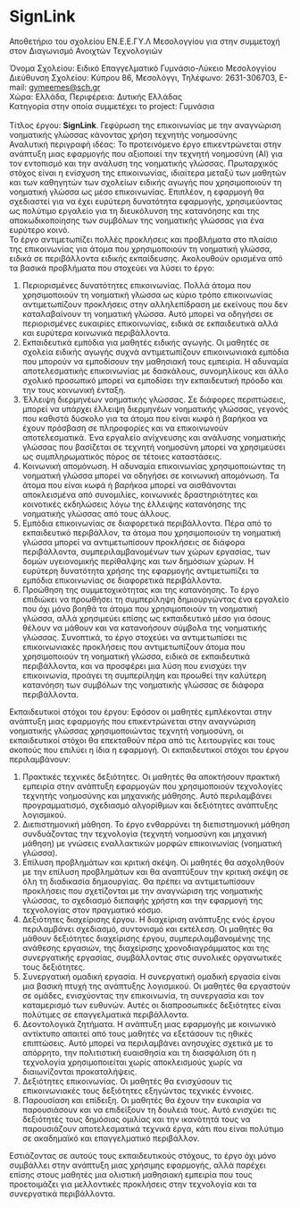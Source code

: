 # SignLink
Αποθετήριο του σχολείου ΕΝ.Ε.Ε.ΓΥ.Λ Μεσολογγίου για στην συμμετοχή στον Διαγωνισμό  Ανοιχτών Τεχνολογιών

Όνομα Σχολείου: Ειδικό Επαγγελματικό Γυμνάσιο-Λύκειο Μεσολογγίου<br>
Διεύθυνση Σχολείου: Κύπρου 86, Μεσολόγγι, Τηλέφωνο: 2631-306703, E-mail: gymeemes@sch.gr<br>
Χώρα: Ελλάδα, Περιφέρεια: Δυτικής Ελλάδας <br>
Κατηγορία στην οποία συμμετέχει το project: Γυμνάσια<br>
<br>Τίτλος έργου: <b>SignLink</b>. Γεφύρωση της επικοινωνίας με την αναγνώριση νοηματικής γλώσσας κάνοντας χρήση τεχνητής νοημοσύνης<br> 
Αναλυτική περιγραφή ιδέας: Το προτεινόμενο έργο επικεντρώνεται στην ανάπτυξη μιας εφαρμογής που αξιοποιεί την τεχνητή νοημοσύνη (AI) για τον εντοπισμό και την ανάλυση της νοηματικής γλώσσας. Πρωταρχικός στόχος είναι η ενίσχυση της επικοινωνίας, ιδιαίτερα μεταξύ των μαθητών και των καθηγητών των σχολείων ειδικής αγωγής που χρησιμοποιούν τη νοηματική γλώσσα ως μέσο επικοινωνίας. Επιπλέον, η εφαρμογή θα σχεδιαστεί για να έχει ευρύτερη δυνατότητα εφαρμογής, χρησιμεύοντας ως πολύτιμο εργαλείο για τη διευκόλυνση της κατανόησης και της αποκωδικοποίησης των συμβόλων της νοηματικής γλώσσας για ένα ευρύτερο κοινό.<br>
Το έργο αντιμετωπίζει πολλές προκλήσεις και προβλήματα στο πλαίσιο της επικοινωνίας για άτομα που χρησιμοποιούν τη νοηματική γλώσσα, ειδικά σε περιβάλλοντα ειδικής εκπαίδευσης. Ακολουθούν ορισμένα από τα βασικά προβλήματα που στοχεύει να λύσει το έργο:
1.	Περιορισμένες δυνατότητες επικοινωνίας. Πολλά άτομα που χρησιμοποιούν τη νοηματική γλώσσα ως κύριο τρόπο επικοινωνίας αντιμετωπίζουν προκλήσεις στην αλληλεπίδραση με εκείνους που δεν καταλαβαίνουν τη νοηματική γλώσσα. Αυτό μπορεί να οδηγήσει σε περιορισμένες ευκαιρίες επικοινωνίας, ειδικά σε εκπαιδευτικά αλλά και ευρύτερα κοινωνικά περιβάλλοντα.
2.	Εκπαιδευτικά εμπόδια για μαθητές ειδικής αγωγής. Οι μαθητές σε σχολεία ειδικής αγωγής συχνά αντιμετωπίζουν επικοινωνιακά εμπόδια που μπορούν να εμποδίσουν την μαθησιακή τους εμπειρία. Η αδυναμία αποτελεσματικής επικοινωνίας με δασκάλους, συνομηλίκους και άλλο σχολικό προσωπικό μπορεί να εμποδίσει την εκπαιδευτική πρόοδο και την τους κοινωνική ένταξη.
3.	Έλλειψη διερμηνέων νοηματικής γλώσσας. Σε διάφορες περιπτώσεις, μπορεί να υπάρχει έλλειψη διερμηνέων νοηματικής γλώσσας, γεγονός που καθιστά δύσκολο για τα άτομα που είναι κωφά ή βαρήκοα να έχουν πρόσβαση σε πληροφορίες και να επικοινωνούν αποτελεσματικά. Ένα εργαλείο ανίχνευσης και ανάλυσης νοηματικής γλώσσας που βασίζεται σε τεχνητή νοημοσύνη μπορεί να χρησιμεύσει ως συμπληρωματικός πόρος σε τέτοιες καταστάσεις.
4.	Κοινωνική απομόνωση. Η αδυναμία επικοινωνίας χρησιμοποιώντας τη νοηματική γλώσσα μπορεί να οδηγήσει σε κοινωνική απομόνωση. Τα άτομα που είναι κωφά ή βαρήκοα μπορεί να αισθάνονται αποκλεισμένα από συνομιλίες, κοινωνικές δραστηριότητες και κοινοτικές εκδηλώσεις λόγω της έλλειψης κατανόησης της νοηματικής γλώσσας από τους άλλους.
5.	Εμπόδια επικοινωνίας σε διαφορετικά περιβάλλοντα. Πέρα από το εκπαιδευτικό περιβάλλον, τα άτομα που χρησιμοποιούν τη νοηματική γλώσσα μπορεί να αντιμετωπίσουν προκλήσεις σε διάφορα περιβάλλοντα, συμπεριλαμβανομένων των χώρων εργασίας, των δομών υγειονομικής περίθαλψης και των δημόσιων χώρων. Η ευρύτερη δυνατότητα χρήσης της εφαρμογής αντιμετωπίζει τα εμπόδια επικοινωνίας σε διαφορετικά περιβάλλοντα.
6.	Προώθηση της συμμετοχικότητας και της κατανόησης. Το έργο επιδιώκει να προωθήσει τη συμπερίληψη δημιουργώντας ένα εργαλείο που όχι μόνο βοηθά τα άτομα που χρησιμοποιούν τη νοηματική γλώσσα, αλλά χρησιμεύει επίσης ως εκπαιδευτικό μέσο για όσους θέλουν να μάθουν και να κατανοήσουν σύμβολα της νοηματικής γλώσσας. 
Συνοπτικά, το έργο στοχεύει να αντιμετωπίσει τις επικοινωνιακές προκλήσεις που αντιμετωπίζουν άτομα που χρησιμοποιούν τη νοηματική γλώσσα, ειδικά σε εκπαιδευτικά περιβάλλοντα, και να προσφέρει μια λύση που ενισχύει την επικοινωνία, προάγει τη συμπερίληψη και προωθεί την καλύτερη κατανόηση των συμβόλων της νοηματικής γλώσσας σε διάφορα περιβάλλοντα.

Εκπαιδευτικοί στόχοι του έργου: Εφόσον οι μαθητές εμπλέκονται στην ανάπτυξη μιας εφαρμογής που επικεντρώνεται στην αναγνώριση νοηματικής γλώσσας χρησιμοποιώντας τεχνητή νοημοσύνη, οι εκπαιδευτικοί στόχοι θα επεκταθούν πέρα από τις λειτουργίες και τους σκοπούς που επιλύει η ίδια η εφαρμογή. Οι εκπαιδευτικοί στόχοι του έργου περιλαμβάνουν:
1.	Πρακτικές τεχνικές δεξιότητες. Οι μαθητές θα αποκτήσουν πρακτική εμπειρία στην ανάπτυξη εφαρμογών που χρησιμοποιούν τεχνολογίες τεχνητής νοημοσύνης και μηχανικής μάθησης. Αυτό περιλαμβάνει προγραμματισμό, σχεδιασμό αλγορίθμων και δεξιότητες ανάπτυξης λογισμικού.
2.	Διεπιστημονική μάθηση. Το έργο ενθαρρύνει τη διεπιστημονική μάθηση συνδυάζοντας την τεχνολογία (τεχνητή νοημοσύνη και μηχανική μάθηση) με γνώσεις εναλλακτικών μορφών επικοινωνίας (νοηματική γλώσσα). 
3.	Επίλυση προβλημάτων και κριτική σκέψη. Οι μαθητές θα ασχοληθούν με την επίλυση προβλημάτων και θα αναπτύξουν την κριτική σκέψη σε όλη τη διαδικασία δημιουργίας. Θα πρέπει να αντιμετωπίσουν προκλήσεις που σχετίζονται με την αναγνώριση της νοηματικής γλώσσας, το σχεδιασμό διεπαφής χρήστη και την εφαρμογή της τεχνολογίας στον πραγματικό κόσμο.
4.	Δεξιότητες διαχείρισης έργου. Η διαχείριση ανάπτυξης ενός έργου περιλαμβάνει σχεδιασμό, συντονισμό και εκτέλεση. Οι μαθητές θα μάθουν δεξιότητες διαχείρισης έργου, συμπεριλαμβανομένης της ανάθεσης εργασιών, της διαχείρισης χρονοδιαγράμματος και της συνεργατικής εργασίας, συμβάλλοντας στις συνολικές οργανωτικές τους δεξιότητες.
5.	Συνεργατική ομαδική εργασία. Η συνεργατική ομαδική εργασία είναι μια βασική πτυχή της ανάπτυξης λογισμικού. Οι μαθητές θα εργαστούν σε ομάδες, ενισχύοντας την επικοινωνία, τη συνεργασία και τον καταμερισμό των ευθυνών. Αυτές οι διαπροσωπικές δεξιότητες είναι πολύτιμες σε επαγγελματικά περιβάλλοντα. 
6.	Δεοντολογικά ζητήματα. Η ανάπτυξη μιας εφαρμογής με κοινωνικό αντίκτυπο απαιτεί από τους μαθητές να εξετάσουν τις ηθικές επιπτώσεις. Αυτό μπορεί να περιλαμβάνει ανησυχίες σχετικά με το απόρρητο, την πολιτιστική ευαισθησία και τη διασφάλιση ότι η τεχνολογία χρησιμοποιείται χωρίς αποκλεισμούς χωρίς να διαιωνίζονται προκαταλήψεις.
7.	Δεξιότητες επικοινωνίας. Οι μαθητές θα ενισχύσουν τις επικοινωνιακές τους δεξιότητες εξηγώντας τεχνικές έννοιες. 
8.	Παρουσίαση και επίδειξη. Οι μαθητές θα έχουν την ευκαιρία να παρουσιάσουν και να επιδείξουν τη δουλειά τους. Αυτό ενισχύει τις δεξιότητές τους δημόσιας ομιλίας και την ικανότητά τους να παρουσιάζουν αποτελεσματικά τεχνικά έργα, κάτι που είναι πολύτιμο σε ακαδημαϊκό και επαγγελματικό περιβάλλον.


Εστιάζοντας σε αυτούς τους εκπαιδευτικούς στόχους, το έργο όχι μόνο συμβάλλει στην ανάπτυξη μιας χρήσιμης εφαρμογής, αλλά παρέχει επίσης στους μαθητές μια ολιστική μαθησιακή εμπειρία που τους προετοιμάζει για μελλοντικές προκλήσεις στην τεχνολογία και τα συνεργατικά περιβάλλοντα.
